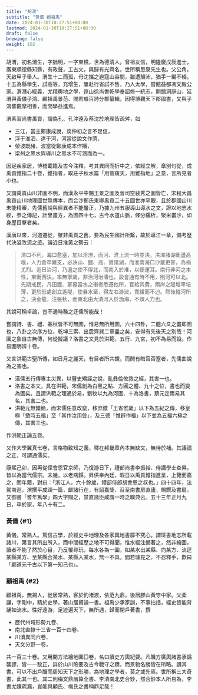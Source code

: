 ```yaml
---
title: "胡渭"
subtitle: "黃儀 顧祖禹"
date: 2024-01-30T10:27:51+08:00
lastmod: 2024-01-30T10:27:51+08:00
draft: false
brewing: false
weight: 102
---
```



胡渭，初名渭生，字胐明，一字東樵，世為德清人。曾祖友信，明隆慶戊辰進士，廣東順德縣知縣，有政聲，工古文，與歸有光齊名，世所稱思泉先生也。父公角，天啟甲子舉人。渭生十二而孤，母沈攜之避寇山谷間，雖遭顛沛，猶手一編不輟。十五為縣學生，試高等，充增生，屢赴行省試不售，乃入太學，嘗館益都馮文毅公家。渭潛心經義，尤精輿地之學，崑山徐尚書乾學奉詔修一統志，開館洞庭山，延渭與黃儀子鴻、顧祖禹景范、閻若璩百詩分郡纂輯，因得博觀天下郡國書，又與子鴻輩觀摩相善，而問學益進焉。

渭素習尚書禹貢，謂偽孔、孔沖遠及蔡沈於地理皆疏舛，如

- 三江，當主鄭康成說，庾仲初之言不足信，
- 浮于淮泗、達于河，河當從說文作菏，
- 滎波既豬，波當從鄭康成本作播，
- 梁州之黑水與導川之黑水不可溷而為一。

因足疾家居，博稽載籍及古今注釋，考其異同而折中之，依經立解，章別句從，成禹貢錐指二十卷，錐指者，取莊子秋水篇「用管窺天，用錐指地」之意，言所見者小也。

又謂禹貢山川非圖不明，而漢永平中賜王景之圖及晉司空裴秀之圖皆亡，宋程大昌禹貢山川地理圖世無傳本，而合沙鄭氏東卿禹貢二十五圖世亦罕覯，且於郡國山川未能精審，先儒舊說與經異者不能釐正，乃據九州五服導山導水之文，證以地志水經，參之傳記，計里畫方，為圖四十七，古今水道山脈，條分縷析，聚米畫沙，如身歷目擊者矣。

漢唐以來，河道遷徙，雖非禹貢之舊，要為民生國計所繫，故於導江一章，備考歷代決溢改流之迹。論近日淮黃之勢云：

> 清口不利，海口愈塞，加以淫潦，而河、淮上流一時並決。洪澤諸湖衝盪高堰，人力倉卒難支，必決山、鹽、高、寶諸湖，而淮南海口沙壅更甚，為禍尤烈。近日治河，乃遏之使不得北，而南入於淮，以便運耳。南行非河之本性，東衝西決，率無寧歲，非治河治漕也。設會通有時不用，則河可以北。先期戒民，凡田廬、冢墓當水之衝者悉遷他所，官給其費，兩岸之隄增卑培薄，更於低處創立遙隄，使暴水至，得左右游波，寬緩而不迫。然後縱河所之，決金龍，注張秋，而東北由大清河入於渤海，不煩人力也。

其說可稱卓論，豈不通時務之迂儒所能哉！

嘗謂詩、書、禮、春秋皆不可無圖，惟易無所用圖，六十四卦，二體六爻之畫即圖也，八卦之次序方位，乾坤三索、出震齊巽二章盡之矣，安得有先後天之別哉！河圖之象自古無傳，何從擬議？洛書之文見於洪範，五行、九宮，初不為易而設。作易圖明辨十卷。

又言洪範古聖所傳，如日月之麗天，有目者所共覩，而閒有晦盲否塞者，先儒曲說為之害也。

- 漢儒五行傳專主災異，以瞽史矯誣之說，亂彝倫攸敘之經，其害一也。
- 洛書之本文，具在洪範，宋儒創為白黑之點、方圓之體、九十之位，書也而變為圖矣。且謂洪範之理通於易，劉牧以九為河圖、十為洛書，蔡元定兩易其名，其害二也。
- 洪範元無錯簡，而宋儒任意改竄，移庶徵「王省惟歲」以下為五紀之傳，移皇極「斂時五福」至「其作汝用咎」，及三德「惟辟作福」以下並為五福六極之傳，其害三也。

作洪範正論五卷。

又作大學翼真七卷，言格物致知之義，釋在邦畿章內本無缺文，無待於補。其議論之正，可謂通儒矣。

康熙己卯，因再從侄會恩官京師，乃復游日下，禮部尚書李振裕、侍講學士查昇，皆以為當代儒宗。未幾，以老病歸。昇供奉內廷，暇日以禹貢錐指進呈，上覽而嘉之，問年籍，對曰：「浙江人，六十餘歲，禮部侍郎胡會恩之叔也。」四十四年，法駕南巡，渭撰平成頌一篇，獻諸行在，有詔嘉獎，召至南書房直廬，賜饌及書扇，又御書「耆年篤學」四大字賜之，禁直諸臣咸謂一時之曠典云。五十三年正月九日，卒於家，年八十有二。

### 黃儀 {#1}

黃儀，常熟人。篤信古學，於經史中地理及各家輿地書靡不究心，謂班書地志所載諸川，第言其所出所入，而中間經歷之地不可得聞，惟水經注備著之，然非繪圖，讀者不能了然於心目，乃反覆尋玩，每水各為一圖，如某水出某縣、向某方、流逕某縣某方、至某縣合某水、某縣入某水，無一不具。閻若璩見之，不忍釋手，歎曰「酈道元千古以下第一知己也」。

### 顧祖禹 {#2}

顧祖禹，無錫人，徙居常熟，客於釣渚渡，依范九鼎，後居膠山黃守中家。父柔謙，字剛中，精於史學，著山居贅論一書。祖禹少承家訓，不事拈括，經史皆能背誦如流水。性好遠游，足迹遍天下，無所遇，歸而閉戶著書，撰

- 歷代州域形勢九卷、
- 南北直隸十三省一百十四卷、
- 川瀆異同六卷、
- 天文分野一卷，

共一百三十卷。又用開方法繪地圖囗卷，名曰讀史方輿紀要。凡職方廣輿諸書承譌襲謬，皆一一駮正，詳於山川險要及古今戰守之蹟，而景物名勝皆在所略。讀其書，可以不出戶牖而周知天下之形勝，為地理之學者，莫之或先焉。世所稱三大奇書，此其一也。其二則梅文鼎曆算全書、李清南北史合鈔，然合鈔本人所易為，李書尤嫌疏漏，豈能與顧氏、梅氏之書稱鼎足哉！